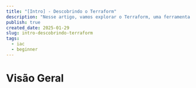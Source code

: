 ```yaml
---
title: "[Intro] - Descobrindo o Terraform"
description: "Nesse artigo, vamos explorar o Terraform, uma ferramenta de código aberto que facilita a automação da infraestrutura como código."
publish: true
created_date: 2025-01-29
slug: intro-descobrindo-terraform
tags:
  - iac
  - beginner
---
```


# Visão Geral
